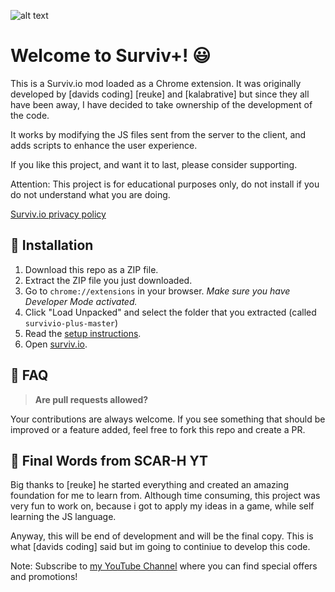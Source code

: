 ﻿![alt text](https://i.imgur.com/7XeDzYg.png "Survivio Banner")

# Welcome to Surviv+! 😃

This is a Surviv.io mod loaded as a Chrome extension. It was originally developed by [davids coding] [reuke] and [kalabrative] but since they all have been away, I have decided to take ownership of the development of the code. 

It works by modifying the JS files sent from the server to the client, and adds scripts to enhance the user experience. 

If you like this project, and want it to last, please consider supporting. 

Attention: This project is for educational purposes only, do not install if you do not understand what you are doing.

[Surviv.io privacy policy](https://surviv.io/privacy.html)

## 🔨 Installation

1. Download this repo as a ZIP file. 
2. Extract the ZIP file you just downloaded. 
3. Go to `chrome://extensions` in your browser. *Make sure you have Developer Mode activated.*
4. Click "Load Unpacked" and select the folder that you extracted (called `survivio-plus-master`)
5. Read the [setup instructions](https://pastebin.com/raw/Y8bsbCcF).
5. Open [surviv.io](http://surviv.io).

## 🤔 FAQ

> **Are pull requests allowed?**

Your contributions are always welcome. If you see something that should be improved or a feature added, feel free to fork this repo and create a PR. 

## 👋 Final Words from SCAR-H YT

Big thanks to [reuke] he started everything and created an amazing foundation for me to learn from. Although time consuming, this project was very fun to work on, because i got to apply my ideas in a game, while self learning the JS language. 

Anyway, this will be end of development and will be the final copy. This is what [davids coding] said but im going to continiue to develop this code.

Note: Subscribe to [my YouTube Channel](https://www.youtube.com/channel/UCHQpczAioGy-b1EnE6vPDaQ?view_as=subscriber) where you can find special offers and promotions!
